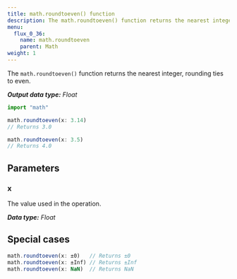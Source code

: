 ```yaml
---
title: math.roundtoeven() function
description: The math.roundtoeven() function returns the nearest integer, rounding ties to even.
menu:
  flux_0_36:
    name: math.roundtoeven
    parent: Math
weight: 1
---
```


The `math.roundtoeven()` function returns the nearest integer, rounding ties to even.

_**Output data type:** Float_

```js
import "math"

math.roundtoeven(x: 3.14)
// Returns 3.0

math.roundtoeven(x: 3.5)
// Returns 4.0
```

## Parameters

### x
The value used in the operation.

_**Data type:** Float_

## Special cases
```js
math.roundtoeven(x: ±0)   // Returns ±0
math.roundtoeven(x: ±Inf) // Returns ±Inf
math.roundtoeven(x: NaN)  // Returns NaN
```
